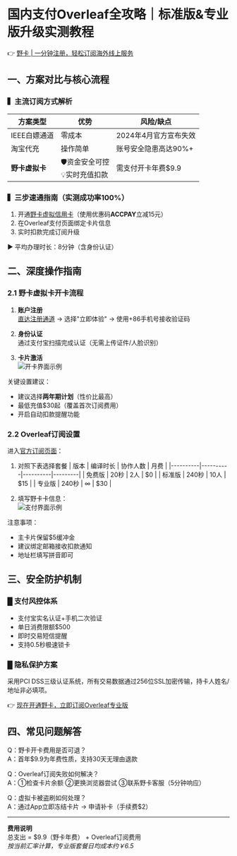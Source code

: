 # 国内支付Overleaf全攻略｜标准版&专业版升级实测教程

👉 [野卡 | 一分钟注册，轻松订阅海外线上服务](https://bbtdd.com/yeka)

## 一、方案对比与核心流程
### ▍主流订阅方式解析
| 方案类型       | 优势               | 风险/缺点               |
|----------------|--------------------|-------------------------|
| IEEE白嫖通道   | 零成本            | 2024年4月官方宣布失效   |
| 淘宝代充       | 操作简单          | 账号安全隐患高达90%+    |
| **野卡虚拟卡** | 🛡️资金安全可控<br>💡实时充值扣款 | 需支付开卡年费$9.9      |

### ▍三步速通指南（实测成功率100%）
1. 开通[野卡虚拟信用卡](https://bbtdd.com/yeka)（使用优惠码**ACCPAY**立减15元）
2. 在Overleaf支付页面绑定卡片信息
3. 实时扣款完成订阅升级

▶️ 平均办理时长：8分钟（含身份认证）

## 二、深度操作指南
### 2.1 野卡虚拟卡开卡流程
1. **账户注册**  
   [直达注册通道](https://bbtdd.com/yeka) → 选择"立即体验" → 使用+86手机号接收验证码

2. **身份认证**  
   通过支付宝扫描完成认证（无需上传证件/人脸识别）

3. **卡片激活**  
   ![开卡界面示例](https://bbtdd.com/wp-content/uploads/img/8605773686108.webp)

关键设置建议：
- 建议选择**两年期计划**（性价比最高）
- 最低充值$30起（覆盖首次订阅费用）
- 开启自动扣款提醒功能

### 2.2 Overleaf订阅设置
进入[官方订阅页面](https://www.overleaf.com/user/subscription/plans)：
1. 对照下表选择套餐
   | 版本     | 编译时长 | 协作人数 | 月费    |
   |----------|----------|----------|---------|
   | 免费版   | 20秒     | 2人      | $0      |
   | 标准版   | 240秒    | 10人     | $15     |
   | 专业版   | 240秒    | ∞        | $30     |

2. 填写野卡卡信息：  
   ![支付界面示例](https://bbtdd.com/wp-content/uploads/img/57838321.webp)

注意事项：
- 主卡片保留$5缓冲金
- 建议绑定邮箱接收扣款通知
- 地址栏填写拼音即可

## 三、安全防护机制
### █ 支付风控体系
- 支付宝实名认证+手机二次验证
- 单日消费限额$500
- 即时交易短信提醒
- 支持0.5秒极速锁卡

### █ 隐私保护方案
采用PCI DSS三级认证系统，所有交易数据通过256位SSL加密传输，持卡人姓名/地址非必填项。

👉 [现在开通野卡，立即订阅Overleaf专业版](https://bbtdd.com/yeka)

## 四、常见问题解答
Q：野卡开卡费用是否可退？  
A：首年$9.9为年费性质，支持30天无理由退款

Q：Overleaf订阅失败如何解决？  
A：①检查卡片余额 ②更换浏览器尝试 ③联系野卡客服（5分钟响应）

Q：虚拟卡被盗刷如何处理？  
A：通过App立即冻结卡片 → 申请补卡（手续费$2）

---

**费用说明**  
总支出 = $9.9（野卡年费） + Overleaf订阅费用  
*按当前汇率计算，专业版套餐日均成本约￥6.5*
